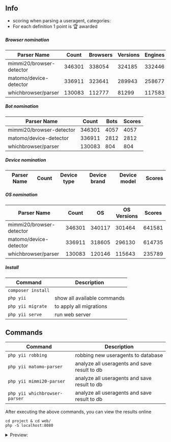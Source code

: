 Info
---
* scoring when parsing a useragent, categories:
* For each definition 1 point is 🏆 awarded

##### Browser nomination
| Parser Name | Count | Browsers | Versions | Engines | Scores |
| ---- | ---- | ---- | ---- | ---- | ---- |
| mimmi20/browser-detector | 346301 | 338054 | 324185 | 332446 | 994685 |
| matomo/device-detector | 336911 | 323641 | 289943 | 258677 | 872261 |
| whichbrowser/parser | 130083 | 112777 | 81299 | 117583 | 311659 |
##### Bot nomination
| Parser Name | Count | Bots | Scores |
| ---- | ---- | ---- | ---- |
| mimmi20/browser-detector | 346301 | 4057 | 4057 |
| matomo/device-detector | 336911 | 2812 | 2812 |
| whichbrowser/parser | 130083 | 804 | 804 |
##### Device nomination
| Parser Name | Count | Device type | Device brand | Device model | Scores |
| ---- | ---- | ---- | ---- | ---- | ---- |
##### OS nomination
| Parser Name | Count | OS | OS Versions | Scores |
| ---- | ---- | ---- | ---- | ---- |
| mimmi20/browser-detector | 346301 | 340117 | 301464 | 641581 |
| matomo/device-detector | 336911 | 318605 | 296130 | 614735 |
| whichbrowser/parser | 130083 | 120146 | 115643 | 235789 |
##### Install 
| Command | Description |
| --- | --- |
| `composer install` |     |
| `php yii` | show all available commands  |
| `php yii migrate` | to apply all migrations | 
| `php yii serve` | run web server | 
 
Commands  
---
| Command | Description |
| --- | --- |
| `php yii robbing` | robbing new useragents to database |
| `php yii matomo-parser` | analyze all useragents and save result to db |
| `php yii mimmi20-parser`| analyze all useragents and save result to db |
| `php yii whichbrowser-parser` | analyze all useragents and save result to db |


After executing the above commands, you can view the results online
```
cd project & cd web/
php -S localhost:8080
```

<details>
<summary>Preview:</summary>
 
![image](https://user-images.githubusercontent.com/1337066/147969697-4710707d-0ef5-49c9-be96-df03f87fe741.png)
 
</details>

